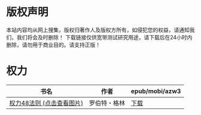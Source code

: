 # 版权声明

本站内容均从网上搜集，版权归著作人及版权方所有，如侵犯您的权益，请通知我们，我们将会及时删除！ 下载链接仅供宽带测试研究用途，请下载后在24小时内删除，请勿用于商业目的。请支持正版！

# 权力

| 书名 | 作者 | epub/mobi/azw3 |
| --- | --- | --- |
| [权力48法则 (点击查看图片)](https://www.dushupai.com/attachment/2024/06/08/0aef2251c54cdfcb.jpg) | 罗伯特・格林 | [下载](https://url89.ctfile.com/f/31084289-1357050544-c1dce2?p=8866) |
